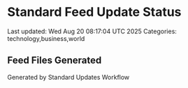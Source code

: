 # Standard Feed Update Status
Last updated: Wed Aug 20 08:17:04 UTC 2025
Categories: technology,business,world

## Feed Files Generated

Generated by Standard Updates Workflow
